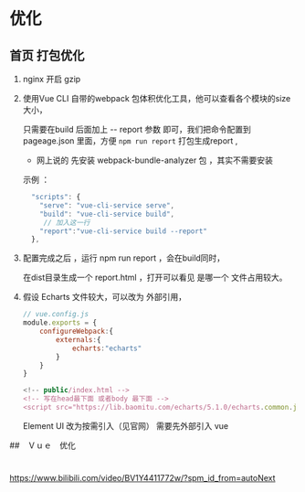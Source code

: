 # 优化

## 首页 打包优化

1. nginx 开启 gzip 

2. 使用Vue CLI 自带的webpack 包体积优化工具，他可以查看各个模块的size大小，

   只需要在build 后面加上 -- report 参数 即可，我们把命令配置到pageage.json 里面，方便 `npm run report` 打包生成report ,

   -  网上说的 先安装 webpack-bundle-analyzer 包 ，其实不需要安装

   示例 ：

   ~~~js
     "scripts": {
       "serve": "vue-cli-service serve",
       "build": "vue-cli-service build",
      	// 加入这一行
       "report":"vue-cli-service build --report"
     },
   ~~~

3. 配置完成之后 ，运行 npm run report ，会在build同时，

   在dist目录生成一个 report.html ，打开可以看见 是哪一个 文件占用较大。

4. 假设 Echarts 文件较大，可以改为 外部引用，

   ~~~javascript
   // vue.config.js
   module.exports = {
       configureWebpack:{
           externals:{
               echarts:"echarts"
           }
       }
   }
   ~~~

   ~~~javascript
   <!-- public/index.html -->
   <!-- 写在head最下面 或者body 最下面 -->
   <script src="https://lib.baomitu.com/echarts/5.1.0/echarts.common.js"></script>   
   ~~~

   

   Element UI  改为按需引入（见官网） 需要先外部引入 vue

##　Ｖｕｅ　优化

# 

https://www.bilibili.com/video/BV1Y4411772w/?spm_id_from=autoNext



